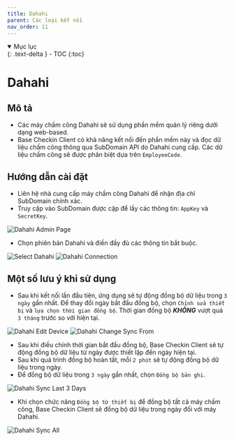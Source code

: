 ```yaml
---
title: Dahahi
parent: Các loại kết nối
nav_order: 11
---
```


<details open markdown="block">
  <summary>
    Mục lục
  </summary>
  {: .text-delta }
- TOC
{:toc}
</details>

# Dahahi

## Mô tả

- Các máy chấm công Dahahi sẽ sử dụng phần mềm quản lý riêng dưới dạng web-based.
- Base Checkin Client có khả năng kết nối đến phần mềm này và đọc dữ liệu chấm công thông qua SubDomain API do Dahahi cung cấp. Các dữ liệu chấm công sẽ được phân biệt dựa trên `EmployeeCode`.

## Hướng dẫn cài đặt

- Liên hệ nhà cung cấp máy chấm công Dahahi để nhận địa chỉ SubDomain chính xác.
- Truy cập vào SubDomain được cập để lấy các thông tin: `AppKey` và `SecretKey`.

<img src="{{site.baseurl}}/assets/images/dahahi_admin_page.png" alt="Dahahi Admin Page">

- Chọn phiên bản Dahahi và điền đầy đủ các thông tin bắt buộc.

<img src="{{site.baseurl}}/assets/images/select_dahahi.png" alt="Select Dahahi">

<img src="{{site.baseurl}}/assets/images/dahahi.png" alt="Dahahi Connection">

## Một số lưu ý khi sử dụng

- Sau khi kết nối lần đầu tiên, ứng dụng sẽ tự động đồng bộ dữ liệu trong `3 ngày` gần nhất. Để thay đổi ngày bắt đầu đồng bộ, chọn `Chỉnh sửa thiết bị` và `lựa chọn thời gian đồng bộ`. Thời gian đồng bộ ***KHÔNG*** vượt quá `3 tháng` trước so với hiện tại.

<img src="{{site.baseurl}}/assets/images/dahahi_select_edit_device.png" alt="Dahahi Edit Device">

<img src="{{site.baseurl}}/assets/images/dahahi_change_sync_from.png" alt="Dahahi Change Sync From">

- Sau khi điều chỉnh thời gian bắt đầu đồng bộ, Base Checkin Client sẽ tự động đồng bộ dữ liệu từ ngày được thiết lập đến ngày hiện tại.
- Sau khi quá trình đồng bộ hoàn tất, mỗi `2 phút` sẽ tự động đồng bộ dữ liệu trong ngày.
- Để đồng bộ dữ liệu trong `3 ngày` gần nhất, chọn `Đồng bộ bản ghi`.

<img src="{{site.baseurl}}/assets/images/dahahi_sync_data_last_3_days.png" alt="Dahahi Sync Last 3 Days">

- Khi chọn chức năng `Đồng bộ từ thiết bị` để đồng bộ tất cả máy chấm công, Base Checkin Client sẽ đồng bộ dữ liệu trong ngày đối với máy Dahahi.

<img src="{{site.baseurl}}/assets/images/dahahi_sync_all.png" alt="Dahahi Sync All">
